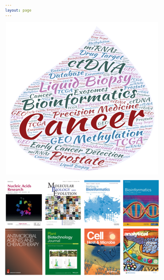 ```yaml
---
layout: page
---
```


<p align="center">
  <img width="500" height="500" src="https://raw.githubusercontent.com/rli012/rli012.github.io/master/img/worldcloud.png">
</p>


<p align="center">
  <img width="800" src="https://raw.githubusercontent.com/rli012/rli012.github.io/master/img/publications.png">
</p>
